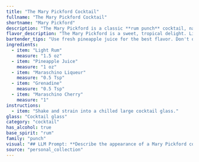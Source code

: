 ```yaml
---
title: "The Mary Pickford Cocktail"
fullname: "The Mary Pickford Cocktail"
shortname: "Mary Pickford"
description: "The Mary Pickford is a classic **rum punch** cocktail, named after the silent film actress. It originated in the early 20th century, likely at the Hotel Nacional de Cuba in Havana. Its sweet, fruity profile makes it a refreshing and approachable choice. "
flavor_description: "The Mary Pickford is a sweet, tropical delight. Light rum provides a subtle warmth, balanced by the juicy sweetness of pineapple juice.  Maraschino liqueur adds a delicate cherry flavor, while grenadine contributes a touch of tartness and a vibrant red hue. The maraschino cherry garnish adds a final burst of sweetness and a playful touch. It's a playful, easy-drinking cocktail perfect for a warm afternoon. "
bartender_tips: "Use fresh pineapple juice for the best flavor. Don't overshake the cocktail, as it will become cloudy. A gentle shake with ice is ideal. Use a good quality maraschino liqueur, as it adds a key element of sweetness and complexity. A dash of grenadine creates a beautiful color gradient. "
ingredients:
  - item: "Light Rum"
    measure: "1.5 oz"
  - item: "Pineapple Juice"
    measure: "1 oz"
  - item: "Maraschino Liqueur"
    measure: "0.5 Tsp"
  - item: "Grenadine"
    measure: "0.5 Tsp"
  - item: "Maraschino Cherry"
    measure: "1"
instructions:
  - item: "Shake and strain into a chilled large cocktail glass."
glass: "Cocktail glass"
category: "cocktail"
has_alcohol: true
base_spirit: "rum"
family: "punch"
visual: "## LLM Prompt: **Describe the appearance of a Mary Pickford cocktail. Imagine you are holding a glass of this drink in your hand. Focus on the following aspects:*** **Color:** What is the overall color of the drink? Is it vibrant or muted? Does it have any layers or gradients?* **Clarity:** Is the drink clear, cloudy, or have any visible particles? * **Texture:**  Is the drink smooth or do you notice any foam or bubbles?* **Garnish:**  How does the maraschino cherry affect the visual appeal of the drink? **Please use vivid language and descriptive details to paint a picture of this classic cocktail.** "
source: "personal_collection"
---
```



